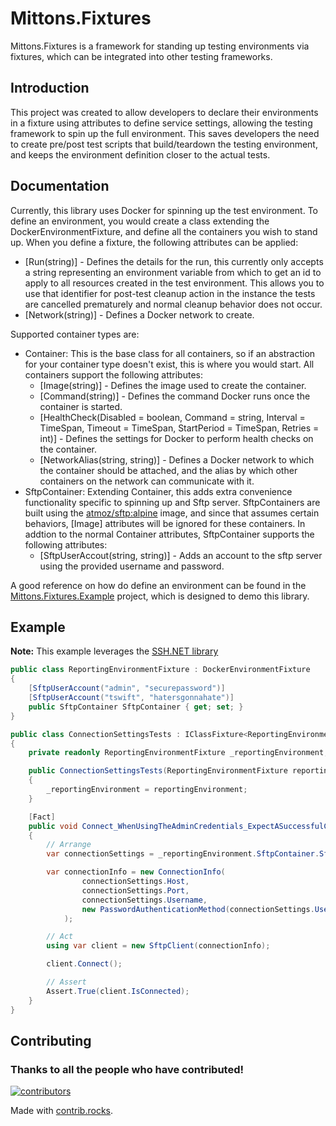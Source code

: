 # Mittons.Fixtures

Mittons.Fixtures is a framework for standing up testing environments via fixtures, which can be integrated into other testing frameworks.

## Introduction

This project was created to allow developers to declare their environments in a fixture using attributes to define service settings, allowing the testing framework to
spin up the full environment. This saves developers the need to create pre/post test scripts that build/teardown the testing environment, and keeps the environment
definition closer to the actual tests.

## Documentation

Currently, this library uses Docker for spinning up the test environment. To define an environment, you would create a class extending the DockerEnvironmentFixture,
and define all the containers you wish to stand up. When you define a fixture, the following attributes can be applied:

* [Run(string)] - Defines the details for the run, this currently only accepts a string representing an environment variable from which to get an id to apply to all
resources created in the test environment. This allows you to use that identifier for post-test cleanup action in the instance the tests are cancelled prematurely and
normal cleanup behavior does not occur.
* [Network(string)] - Defines a Docker network to create.

Supported container types are:

* Container: This is the base class for all containers, so if an abstraction for your container type doesn't exist, this is where you would start. All containers support
the following attributes:
  * [Image(string)] - Defines the image used to create the container.
  * [Command(string)] - Defines the command Docker runs once the container is started.
  * [HealthCheck(Disabled = boolean, Command = string, Interval = TimeSpan, Timeout = TimeSpan, StartPeriod = TimeSpan, Retries = int)] - Defines the settings
  for Docker to perform health checks on the container.
  * [NetworkAlias(string, string)] - Defines a Docker network to which the container should be attached, and the alias by which other containers on the network can
  communicate with it.
* SftpContainer: Extending Container, this adds extra convenience functionality specific to spinning up and Sftp server. SftpContainers are built using the
  [atmoz/sftp:alpine](https://github.com/atmoz/sftp) image, and since that assumes certain behaviors, [Image] attributes will be ignored for these containers. In addtion
  to the normal Container attributes, SftpContainer supports the following attributes:
  * [SftpUserAccout(string, string)] - Adds an account to the sftp server using the provided username and password.

A good reference on how do define an environment can be found in the [Mittons.Fixtures.Example](https://github.com/ktmitton/Mittons.Fixtures/tree/main/Mittons.Fixtures.Example)
project, which is designed to demo this library.

## Example

**Note:** This example leverages the [SSH.NET library](https://github.com/sshnet/SSH.NET)

```csharp
public class ReportingEnvironmentFixture : DockerEnvironmentFixture
{
    [SftpUserAccount("admin", "securepassword")]
    [SftpUserAccount("tswift", "hatersgonnahate")]
    public SftpContainer SftpContainer { get; set; }
}

public class ConnectionSettingsTests : IClassFixture<ReportingEnvironmentFixture>
{
    private readonly ReportingEnvironmentFixture _reportingEnvironment;

    public ConnectionSettingsTests(ReportingEnvironmentFixture reportingEnvironment)
    {
        _reportingEnvironment = reportingEnvironment;
    }

    [Fact]
    public void Connect_WhenUsingTheAdminCredentials_ExpectASuccessfulConnection()
    {
        // Arrange
        var connectionSettings = _reportingEnvironment.SftpContainer.SftpConnectionSettings.Single(x => x.Key == "admin").Value;

        var connectionInfo = new ConnectionInfo(
                connectionSettings.Host,
                connectionSettings.Port,
                connectionSettings.Username,
                new PasswordAuthenticationMethod(connectionSettings.Username, connectionSettings.Password)
            );

        // Act
        using var client = new SftpClient(connectionInfo);

        client.Connect();

        // Assert
        Assert.True(client.IsConnected);
    }
}
```

## Contributing

### Thanks to all the people who have contributed!

[![contributors](https://contrib.rocks/image?repo=ktmitton/Mittons.Fixtures)](https://github.com/ktmitton/Mittons.Fixtures/graphs/contributors)

Made with [contrib.rocks](https://contrib.rocks).

